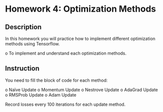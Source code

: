﻿# Homework 4: Optimization Methods

## Description

In this homework you will practice how to implement different optimization methods using Tensorflow.

o To implement and understand each optimization methods.

## Instruction

You need to fill the block of code for each method:

o Naïve Update
o Momentum Update
o Nestrove Update
o AdaGrad Update
o RMSProb Update
o Adam Update

Record losses every 100 iterations for each update method.
